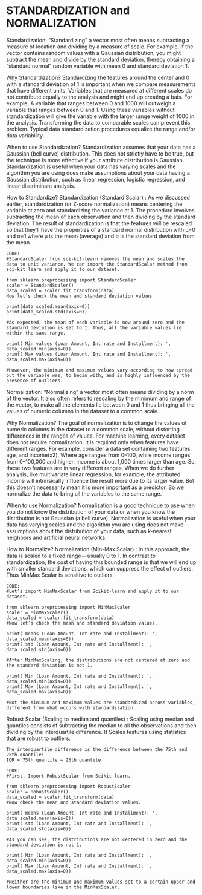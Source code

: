 # STANDARDIZATION and NORMALIZATION

Standardization:
	“Standardizing” a vector most often means subtracting a measure of location and dividing by a measure of scale. 
	For example, if the vector contains random values with a Gaussian distribution, you might subtract the mean and divide by the standard deviation, thereby obtaining a “standard normal” random variable with mean 0 and standard deviation 1.

Why Standardization?
	Standardizing the features around the center and 0 with a standard deviation of 1 is important when we compare measurements that have different units.
	Variables that are measured at different scales do not contribute equally to the analysis and might end up creating a bais.
	For example, A variable that ranges between 0 and 1000 will outweigh a variable that ranges between 0 and 1. 
	Using these variables without standardization will give the variable with the larger range weight of 1000 in the analysis. 
	Transforming the data to comparable scales can prevent this problem. 
	Typical data standardization procedures equalize the range and/or data variability.
	
When to use Standardization?
	Standardization assumes that your data has a Gaussian (bell curve) distribution. 
	This does not strictly have to be true, but the technique is more effective if your attribute distribution is Gaussian. 
	Standardization is useful when your data has varying scales and the algorithm you are using does make assumptions about your data having a Gaussian distribution, such as linear regression, logistic regression, and linear discriminant analysis.
	
How to Standardize?
Standardization (Standard Scalar) :
	As we discussed earlier, standardization (or Z-score normalization) means centering the variable at zero and standardizing the variance at 1. The procedure involves subtracting the mean of each observation and then dividing by the standard deviation:
	The result of standardization is that the features will be rescaled so that they’ll have the properties of a standard normal distribution with
	μ=0 and σ=1
	where μ is the mean (average) and σ is the standard deviation from the mean.

	CODE:
	#StandardScaler from sci-kit-learn removes the mean and scales the data to unit variance. We can import the StandardScalar method from sci-kit learn and apply it to our dataset.

	from sklearn.preprocessing import StandardScaler
	scaler = StandardScaler() 
	data_scaled = scaler.fit_transform(data)
	Now let’s check the mean and standard deviation values

	print(data_scaled.mean(axis=0))
	print(data_scaled.std(axis=0))

	#As expected, the mean of each variable is now around zero and the standard deviation is set to 1. Thus, all the variable values lie within the same range.

	print('Min values (Loan Amount, Int rate and Installment): ', data_scaled.min(axis=0))
	print('Max values (Loan Amount, Int rate and Installment): ', data_scaled.max(axis=0))

	#However, the minimum and maximum values vary according to how spread out the variable was, to begin with, and is highly influenced by the presence of outliers.
	

Normalization:
	“Normalizing” a vector most often means dividing by a norm of the vector. 
	It also often refers to rescaling by the minimum and range of the vector, to make all the elements lie between 0 and 1 thus bringing all the values of numeric columns in the dataset to a common scale.

Why Normalization?
	The goal of normalization is to change the values of numeric columns in the dataset to a common scale, without distorting differences in the ranges of values. For machine learning, every dataset does not require normalization. It is required only when features have different ranges.
	For example, consider a data set containing two features, age, and income(x2). 
	Where age ranges from 0–100, while income ranges from 0–100,000 and higher. 
	Income is about 1,000 times larger than age. 
	So, these two features are in very different ranges. 
	When we do further analysis, like multivariate linear regression, for example, the attributed income will intrinsically influence the result more due to its larger value. 
	But this doesn’t necessarily mean it is more important as a predictor. 
	So we normalize the data to bring all the variables to the same range.
	
When to use Normalization?
	Normalization is a good technique to use when you do not know the distribution of your data or when you know the distribution is not Gaussian (a bell curve). 
	Normalization is useful when your data has varying scales and the algorithm you are using does not make assumptions about the distribution of your data, such as k-nearest neighbors and artificial neural networks.
	
How to Normalize?
Normalization (Min-Max Scalar) :
	In this approach, the data is scaled to a fixed range — usually 0 to 1.
	In contrast to standardization, the cost of having this bounded range is that we will end up with smaller standard deviations, which can suppress the effect of outliers. 
	Thus MinMax Scalar is sensitive to outliers.

	CODE:
	#Let’s import MinMaxScalar from Scikit-learn and apply it to our dataset.

	from sklearn.preprocessing import MinMaxScaler
	scaler = MinMaxScaler() 
	data_scaled = scaler.fit_transform(data)
	#Now let’s check the mean and standard deviation values.

	print('means (Loan Amount, Int rate and Installment): ', data_scaled.mean(axis=0))
	print('std (Loan Amount, Int rate and Installment): ', data_scaled.std(axis=0))

	#After MinMaxScaling, the distributions are not centered at zero and the standard deviation is not 1.

	print('Min (Loan Amount, Int rate and Installment): ', data_scaled.min(axis=0))
	print('Max (Loan Amount, Int rate and Installment): ', data_scaled.max(axis=0))
	
	#But the minimum and maximum values are standardized across variables, different from what occurs with standardization.
	
	
Robust Scalar (Scaling to median and quantiles) :
	Scaling using median and quantiles consists of subtracting the median to all the observations and then dividing by the interquartile difference. It Scales features using statistics that are robust to outliers.

	The interquartile difference is the difference between the 75th and 25th quantile:
	IQR = 75th quantile — 25th quantile

	CODE:
	#First, Import RobustScalar from Scikit learn.

	from sklearn.preprocessing import RobustScaler
	scaler = RobustScaler() 
	data_scaled = scaler.fit_transform(data)
	#Now check the mean and standard deviation values.

	print('means (Loan Amount, Int rate and Installment): ', data_scaled.mean(axis=0))
	print('std (Loan Amount, Int rate and Installment): ', data_scaled.std(axis=0))

	#As you can see, the distributions are not centered in zero and the standard deviation is not 1.

	print('Min (Loan Amount, Int rate and Installment): ', data_scaled.min(axis=0))
	print('Max (Loan Amount, Int rate and Installment): ', data_scaled.max(axis=0))

	#Neither are the minimum and maximum values set to a certain upper and lower boundaries like in the MinMaxScaler.
